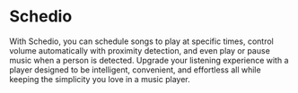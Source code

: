 # Schedio
With Schedio, you can schedule songs to play at specific times, control volume automatically with proximity detection, and even play or pause music when a person is detected.  Upgrade your listening experience with a player designed to be intelligent, convenient, and effortless  all while keeping the simplicity you love in a music player.
